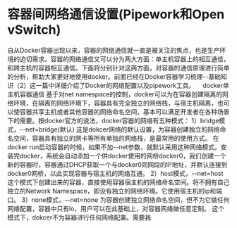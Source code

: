# 容器间网络通信设置(Pipework和Open vSwitch)

自从Docker容器出现以来，容器的网络通信就一直是被关注的焦点，也是生产环境的迫切需求。容器的网络通信又可以分为两大方面：单主机容器上的相互通信，和跨主机的容器相互通信。下面将分别针对这两方面，对容器的通信原理进行简单的分析，帮助大家更好地使用docker。前面已经在Docker容器学习梳理--基础知识（2）这一篇中详细介绍了Docker的网络配置以及pipework工具。
　docker单主机容器通信
基于对net namespace的控制，docker可以为在容器创建隔离的网络环境，在隔离的网络环境下，容器具有完全独立的网络栈，与宿主机隔离，也可以使容器共享主机或者其他容器的网络命名空间，基本可以满足开发者在各种场景下的需要。按docker官方的说法，docker容器的网络有五种模式：
1）bridge模式，--net=bridge\(默认\)
这是dokcer网络的默认设置，为容器创建独立的网络命名空间，容器具有独立的网卡等所有单独的网络栈，是最常用的使用方式。
在docker run启动容器的时候，如果不加--net参数，就默认采用这种网络模式。安装完docker，系统会自动添加一个供docker使用的网桥docker0，我们创建一个新的容器时，容器通过DHCP获取一个与docker0同网段的IP地址，并默认连接到docker0网桥，以此实现容器与宿主机的网络互通。
2）host模式，--net=host
这个模式下创建出来的容器，直接使用容器宿主机的网络命名空间。将不拥有自己独立的Network Namespace，即没有独立的网络环境。它使用宿主机的ip和端口。
3）none模式，--net=none
为容器创建独立网络命名空间，但不为它做任何网络配置，容器中只有lo，用户可以在此基础上，对容器网络做任意定制。
这个模式下，dokcer不为容器进行任何网络配置。需要我



